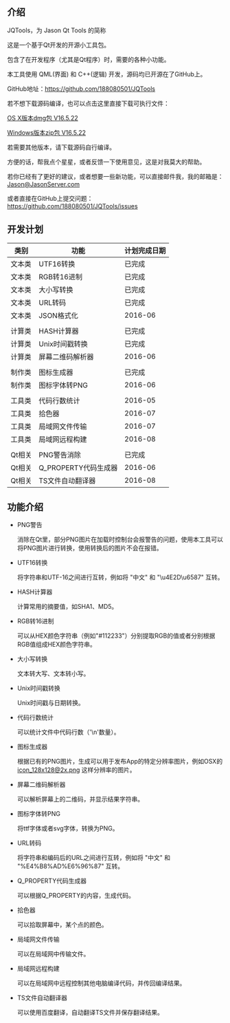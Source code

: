 ## 介绍

JQTools，为 Jason Qt Tools 的简称

这是一个基于Qt开发的开源小工具包。

包含了在开发程序（尤其是Qt程序）时，需要的各种小功能。

本工具使用 QML(界面) 和 C++(逻辑) 开发，源码均已开源在了GitHub上。

GitHub地址：https://github.com/188080501/JQTools

若不想下载源码编译，也可以点击这里直接下载可执行文件：
 
[OS X版本dmg包 V16.5.22](http://flw-other.oss-cn-hangzhou.aliyuncs.com/JQTools_V16.5.22.dmg)

[Windows版本zip包 V16.5.22](http://flw-other.oss-cn-hangzhou.aliyuncs.com/JQTools_V16.5.22.zip)

若需要其他版本，请下载源码自行编译。 

方便的话，帮我点个星星，或者反馈一下使用意见，这是对我莫大的帮助。

若你已经有了更好的建议，或者想要一些新功能，可以直接邮件我，我的邮箱是：Jason@JasonServer.com

或者直接在GitHub上提交问题：
https://github.com/188080501/JQTools/issues

## 开发计划

类别|功能|计划完成日期
---|---|---
文本类|UTF16转换|已完成
文本类|RGB转16进制|已完成
文本类|大小写转换|已完成
文本类|URL转码|已完成
文本类|JSON格式化|2016-06
||
计算类|HASH计算器|已完成
计算类|Unix时间戳转换|已完成
计算类|屏幕二维码解析器|2016-06
||
制作类|图标生成器|已完成
制作类|图标字体转PNG|2016-06
||
工具类|代码行数统计|2016-05
工具类|拾色器|2016-07
工具类|局域网文件传输|2016-07
工具类|局域网远程构建|2016-08
||
Qt相关|PNG警告消除|已完成
Qt相关|Q_PROPERTY代码生成器|2016-06
Qt相关|TS文件自动翻译器|2016-08

## 功能介绍

* PNG警告

	消除在Qt里，部分PNG图片在加载时控制台会报警告的问题，使用本工具可以将PNG图片进行转换，使用转换后的图片不会在报错。

* UTF16转换

	将字符串和UTF-16之间进行互转，例如将 "中文" 和 "\u4E2D\u6587" 互转。

* HASH计算器

	计算常用的摘要值，如SHA1、MD5。
	
* RGB转16进制

	可以从HEX颜色字符串（例如"#112233"）分别提取RGB的值或者分别根据RGB值组成HEX颜色字符串。
	
* 大小写转换

	文本转大写、文本转小写。

* Unix时间戳转换

	Unix时间戳与日期转换。
	
* 代码行数统计

	可以统计文件中代码行数（'\n'数量）。

* 图标生成器

	根据已有的PNG图片，生成可以用于发布App的特定分辨率图片，例如OSX的 icon_128x128@2x.png 这样分辨率的图片。

* 屏幕二维码解析器

	可以解析屏幕上的二维码，并显示结果字符串。

* 图标字体转PNG

	将ttf字体或者svg字体，转换为PNG。
	
* URL转码

	将字符串和编码后的URL之间进行互转，例如将 "中文" 和 "%E4%B8%AD%E6%96%87" 互转。
	
* Q_PROPERTY代码生成器

	可以根据Q_PROPERTY的内容，生成代码。
	
* 拾色器

	可以拾取屏幕中，某个点的颜色。
	
* 局域网文件传输

	可以在局域网中传输文件。
	
* 局域网远程构建

	可以在局域网中远程控制其他电脑编译代码，并传回编译结果。
	
* TS文件自动翻译器

	可以使用百度翻译，自动翻译TS文件并保存翻译结果。